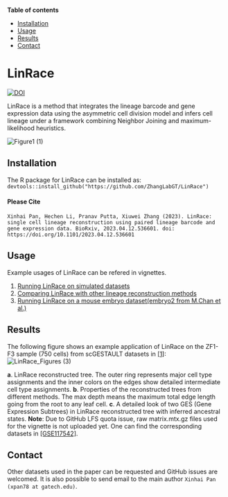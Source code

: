 **Table of contents**

* [Installation](#Installation)
* [Usage](#Usage)
* [Results](#results)
* [Contact](#contact)

# LinRace
[![DOI](https://zenodo.org/badge/DOI/10.5281/zenodo.10211294.svg)](https://doi.org/10.5281/zenodo.10211294)

LinRace is a method that integrates the lineage barcode and gene expression data using the asymmetric cell division model and infers cell lineage under a framework combining Neighbor Joining and maximum-likelihood heuristics.

![Figure1 (1)](https://user-images.githubusercontent.com/39555451/216690081-b1e437a3-ca60-4df4-9e43-ea6de0df3614.jpg)

## Installation
The R package for LinRace can be installed as:
`devtools::install_github("https://github.com/ZhangLabGT/LinRace")`

#### Please Cite

```
Xinhai Pan, Hechen Li, Pranav Putta, Xiuwei Zhang (2023). LinRace: single cell lineage reconstruction using paired lineage barcode and gene expression data. BioRxiv, 2023.04.12.536601. doi: https://doi.org/10.1101/2023.04.12.536601
```

## Usage
Example usages of LinRace can be refered in vignettes.
1. [Running LinRace on simulated datasets](vignettes/LinRace_test.Rmd)
2. [Comparing LinRace with other lineage reconstruction methods](vignettes/LinRace_compare.Rmd)
3. [Running LinRace on a mouse embryo dataset(embryo2 from M.Chan et al.)](vignettes/Mouse_test.Rmd)

## Results

The following figure shows an example application of LinRace on the ZF1-F3 sample (750 cells) from scGESTAULT datasets in [[1]](https://doi.org/10.1038/nbt.4103):
![LinRace_Figures (3)](https://github.com/ZhangLabGT/LinRace/assets/39555451/789a707d-7fe7-4e22-9c3f-d39d77234541)

**a**. LinRace reconstructed tree. The outer ring represents major cell type assignments and the inner colors on the edges show detailed intermediate cell type assignments. 
**b**. Properties of the reconstructed trees from different methods. The max depth means the maximum total edge length going from the root to any leaf cell. 
**c**. A detailed look of two GES (Gene Expression Subtrees) in LinRace reconstructed tree with inferred ancestral states.
**Note**: Due to GitHub LFS quota issue, raw matrix.mtx.gz files used for the vignette is not uploaded yet. One can find the corresponding datasets in [[GSE117542]](https://www.ncbi.nlm.nih.gov/geo/query/acc.cgi?acc=GSE117542).
## Contact
Other datasets used in the paper can be requested and
GitHub issues are welcomed.
It is also possible to send email to the main author
`Xinhai Pan (xpan78 at gatech.edu)`.
